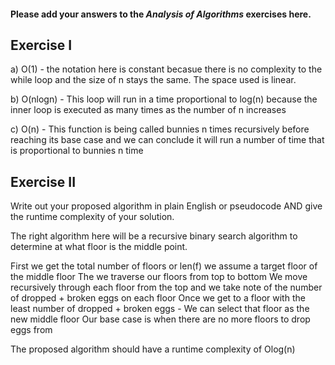 #### Please add your answers to the ***Analysis of  Algorithms*** exercises here.

## Exercise I

a) O(1) - the notation here is constant becasue there is no complexity to the while loop and the size of n
stays the same. The space used is linear. 


b) O(nlogn) - This loop will run in a time proportional to log(n) because the inner loop is executed as many times as the number of n increases


c) O(n) - This function is being called  bunnies n times recursively before reaching its base case and we can conclude it will 
run a number of time that is proportional to bunnies n time


## Exercise II

Write out your proposed algorithm in plain English or pseudocode AND give the runtime complexity of your solution.

The right algorithm here will be a recursive binary search algorithm to determine at what floor 
is the middle point. 

First we get the total number of floors or len(f)
we assume a target floor of the middle floor 
The we traverse our floors from top to bottom 
We move recursively through each floor from the top 
and we take note of the number of dropped + broken eggs on each floor 
Once we get to a floor with the least number of dropped + broken eggs - 
We can select that floor as the new middle floor 
Our base case is when there are no more floors to drop eggs from 

The proposed algorithm should have a runtime complexity of Olog(n)


